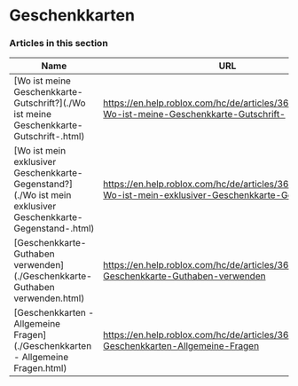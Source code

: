 # Geschenkkarten  
### Articles in this section
Name|URL
-|-
[Wo ist meine Geschenkkarte-Gutschrift?](./Wo ist meine Geschenkkarte-Gutschrift-.html) |https://en.help.roblox.com/hc/de/articles/360000291806-Wo-ist-meine-Geschenkkarte-Gutschrift-
[Wo ist mein exklusiver Geschenkkarte-Gegenstand?](./Wo ist mein exklusiver Geschenkkarte-Gegenstand-.html) |https://en.help.roblox.com/hc/de/articles/360000230863-Wo-ist-mein-exklusiver-Geschenkkarte-Gegenstand-
[Geschenkkarte-Guthaben verwenden](./Geschenkkarte-Guthaben verwenden.html) |https://en.help.roblox.com/hc/de/articles/360000291786-Geschenkkarte-Guthaben-verwenden
[Geschenkkarten - Allgemeine Fragen](./Geschenkkarten - Allgemeine Fragen.html) |https://en.help.roblox.com/hc/de/articles/360029697131-Geschenkkarten-Allgemeine-Fragen